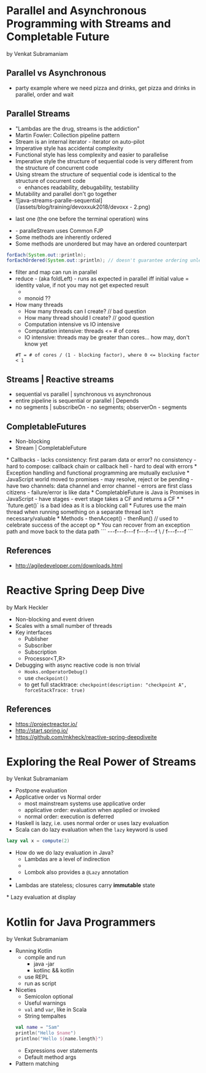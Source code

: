 # Parallel and Asynchronous Programming with Streams and Completable Future

by Venkat Subramaniam

## Parallel vs Asynchronous
* party example where we need pizza and drinks, get pizza and drinks in parallel, order and wait

## Parallel Streams
* "Lambdas are the drug, streams is the addiction"
* Martin Fowler: Collection pipeline pattern
* Stream is an internal iterator - iterator on auto-pilot
* Imperative style has accidental complexity
* Functional style has less complexity and easier to parallelise
* Imperative style the structure of sequential code is very different from the structure of concurrent code
* Using stream the structure of sequential code is identical to the structure of cocurrent code
    - enhances readability, debugability, testability
* Mutability and parallel don't go together
* ![java-streams-paralle-sequential](/assets/blog/training/devoxxuk2018/devoxx - 2.png) 
- last one (the one before the terminal operation) wins
* <insert pic> - paralleStream uses Common FJP
* Some methods are inherently ordered
* Some methods are unordered but may have an ordered counterpart
```java
forEach(System.out::println);
forEachOrdered(System.out::println); // doesn't guarantee ordering unless the stream does. Ex: List vs Set
```
* filter and map can run in parallel
* reduce - (aka foldLeft) - runs as expected in parallel iff initial value = identity value, if not you may not get
expected result
    - <insert pic>
    - monoid ??
* How many threads
    - How many threads can I create? // bad question
    - How many thread should I create? // good question
    - Computation intensive vs IO intensive
    - Computation intensive: threads <= # of cores
    - IO intensive: threads may be greater than cores... how may, don't know yet
    ```
    #T = # of cores / (1 - blocking factor), where 0 <= blocking factor < 1
    ```

## Streams | Reactive streams
* sequential vs parallel | synchronous vs asynchronous
* entire pipeline is sequential or parallel | Depends 
* no segments | subscribeOn - no segments; observerOn - segments

## CompletableFutures
* Non-blocking
* Stream | CompletableFuture
<insert pic>
* Callbacks
    - lacks consistency: first param data or error? no consistency
    - hard to compose: callback chain or callback hell
    - hard to deal with errors
* Exception handling and functional programming are mutually exclusive
* JavaScript world moved to promises
    - may resolve, reject or be pending
    - have two channels: data channel and error channel
    - errors are first class citizens
    - failure/error is like data
* CompletableFuture is Java is Promises in JavaScript
    - have stages
    - evert stage takes a CF and returns a CF
* <insert pic>
* `future.get()` is a bad idea as it is a blocking call
* Futures use the main thread when running something on a separate thread isn't necessary/valuable
* Methods
    - thenAccept()
    - thenRun() // used to celebrate success of the accept op
* You can recover from an exception path and move back to the data path
```
---f---f---f           f---f---f 
            \         /
             f---f---f
```

## References
* http://agiledeveloper.com/downloads.html
    
# Reactive Spring Deep Dive
    
by Mark Heckler
    
* Non-blocking and event driven 
* Scales with a small number of threads
* Key interfaces
    - Publisher<T>
    - Subscriber<T>
    - Subscription
    - Processor<T,R>
* Debugging with async reactive code is non trivial
    - `Hooks.onOperatorDebug()`
    - use `checkpoint()`
    - to get full stacktrace: `checkpoint(description: "checkpoint A", forceStackTrace: true)`
    
## References    
* https://projectreactor.io/
* http://start.spring.io/
* https://github.com/mkheck/reactive-spring-deepdiveite

# Exploring the Real Power of Streams

by Venkat Subramaniam

* Postpone evaluation
* Applicative order vs Normal order
    - most mainstream systems use applicative order
    - applicative order: evaluation when applied or invoked
    - normal order: execution is deferred
* Haskell is lazy, i.e. uses normal order or uses lazy evaluation
* Scala can do lazy evaluation when the `lazy` keyword is used
```scala
lazy val x = compute(2)
```
* How do we do lazy evaluation in Java?
    - Lambdas are a level of indirection
    - <insert pic>
    - Lombok also provides a `@Lazy` annotation
* <insert pic>
* Lambdas are stateless; closures carry __immutable__ state
<insert pic>
* Lazy evaluation at display
<insert pic>

# Kotlin for Java Programmers

by Venkat Subramaniam

* Running Kotlin
    - compile and run
        * java -jar
        * kotlinc && kotlin
    - use REPL
    - run as script
* Niceties
    - Semicolon optional
    - Useful warnings
    - `val` and `var`, like in Scala
    - String tempaltes
    ```kotlin
    val name = "Sam"
    println("Hello $name")
    printlno("Hello ${name.length}")
    ```
    - Expressions over statements
    - Default method args
* Pattern matching
<insert pic>
